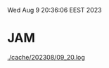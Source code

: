 Wed Aug  9 20:36:06 EEST 2023
# JAM
<a href='./cache/202308/09_20.log'>./cache/202308/09_20.log</a>
